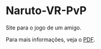 # Naruto-VR-PvP

Site para o jogo de um amigo.

Para mais informações, veja o [PDF](./NARUTO%20VR.%202.pdf).